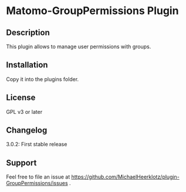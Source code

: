 # Matomo-GroupPermissions Plugin

## Description

This plugin allows to manage user permissions with groups.

## Installation

Copy it into the plugins folder.

## License

GPL v3 or later

## Changelog

3.0.2: First stable release

## Support

Feel free to file an issue at https://github.com/MichaelHeerklotz/plugin-GroupPermissions/issues .
